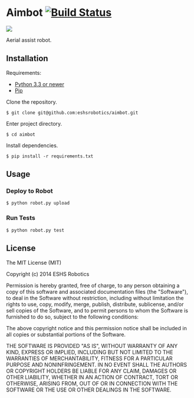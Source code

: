 # Aimbot [![Build Status](https://drone.io/github.com/eshsrobotics/aimbot/status.png)](https://drone.io/github.com/eshsrobotics/aimbot/latest)

![](http://i.imgur.com/UAylzED.gif)

Aerial assist robot.

## Installation

Requirements:

* [Python 3.3 or newer](http://www.python.org/)
* [Pip](https://github.com/pypa/pip)

Clone the repository.

```
$ git clone git@github.com:eshsrobotics/aimbot.git
```

Enter project directory.

```
$ cd aimbot
```

Install dependencies.

```
$ pip install -r requirements.txt
```

## Usage

### Deploy to Robot

```
$ python robot.py upload
```

### Run Tests

```
$ python robot.py test
```

## License

The MIT License (MIT)

Copyright (c) 2014 ESHS Robotics

Permission is hereby granted, free of charge, to any person obtaining a copy
of this software and associated documentation files (the "Software"), to deal
in the Software without restriction, including without limitation the rights
to use, copy, modify, merge, publish, distribute, sublicense, and/or sell
copies of the Software, and to permit persons to whom the Software is
furnished to do so, subject to the following conditions:

The above copyright notice and this permission notice shall be included in all
copies or substantial portions of the Software.

THE SOFTWARE IS PROVIDED "AS IS", WITHOUT WARRANTY OF ANY KIND, EXPRESS OR
IMPLIED, INCLUDING BUT NOT LIMITED TO THE WARRANTIES OF MERCHANTABILITY,
FITNESS FOR A PARTICULAR PURPOSE AND NONINFRINGEMENT. IN NO EVENT SHALL THE
AUTHORS OR COPYRIGHT HOLDERS BE LIABLE FOR ANY CLAIM, DAMAGES OR OTHER
LIABILITY, WHETHER IN AN ACTION OF CONTRACT, TORT OR OTHERWISE, ARISING FROM,
OUT OF OR IN CONNECTION WITH THE SOFTWARE OR THE USE OR OTHER DEALINGS IN THE
SOFTWARE.

